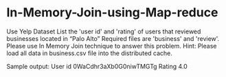 # In-Memory-Join-using-Map-reduce

Use Yelp Dataset
List the 'user id' and 'rating' of users that reviewed businesses located in “Palo
Alto”
Required files are 'business' and 'review'.
Please use In Memory Join technique to answer this problem.
Hint: Please load all data in business.csv file into the distributed cache.

Sample output:
User id 0WaCdhr3aXb0G0niwTMGTg  Rating 4.0
